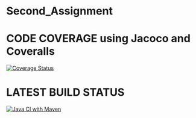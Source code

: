 # Second_Assignment

# CODE COVERAGE using Jacoco and Coveralls
[![Coverage Status](https://coveralls.io/repos/github/guirongLan/Second_Assignment/badge.svg?branch=main)](https://coveralls.io/github/guirongLan/Second_Assignment?branch=main)

# LATEST BUILD STATUS
[![Java CI with Maven](https://github.com/guirongLan/Second_Assignment/actions/workflows/maven.yml/badge.svg?branch=main)](https://github.com/guirongLan/Second_Assignment/actions/workflows/maven.yml)
